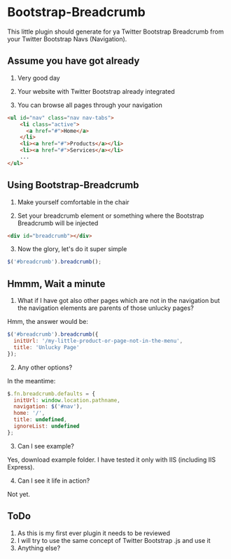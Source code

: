 Bootstrap-Breadcrumb
====================

This little plugin should generate for ya Twitter Bootstrap Breadcrumb from your Twitter Bootstrap Navs (Navigation).

Assume you have got already
---------------------------

1) Very good day

2) Your website with Twitter Bootstrap already integrated 

3) You can browse all pages through your navigation 

```html
<ul id="nav" class="nav nav-tabs">
    <li class="active">
      <a href="#">Home</a>
    </li>
    <li><a href="#">Products</a></li>
    <li><a href="#">Services</a></li>
    ...
</ul>
```

Using Bootstrap-Breadcrumb
--------------------------

1) Make yourself comfortable in the chair

2) Set your breadcrumb element or something where the Bootstrap Breadcrumb will be injected
```html
<div id="breadcrumb"></div>
```

3) Now the glory, let's do it super simple
```javascript
$('#breadcrumb').breadcrumb();
```

Hmmm, Wait a minute
-------------------

1) What if I have got also other pages which are not in the navigation but the navigation elements are parents of those unlucky pages?

Hmm, the answer would be:

```javascript
$('#breadcrumb').breadcrumb({
  initUrl: '/my-little-product-or-page-not-in-the-menu',
  title: 'Unlucky Page'
});
```

2) Any other options?

In the meantime:

```javascript
$.fn.breadcrumb.defaults = {
  initUrl: window.location.pathname,
  navigation: $('#nav'),
  home: '/',
  title: undefined,
  ignoreList: undefined
};
```
3) Can I see example?

Yes, download example folder. I have tested it only with IIS (including IIS Express).

4) Can I see it life in action?

Not yet.

ToDo
--------------------------

1. As this is my first ever plugin it needs to be reviewed
2. I will try to use the same concept of Twitter Bootstrap .js and use it 
3. Anything else?
